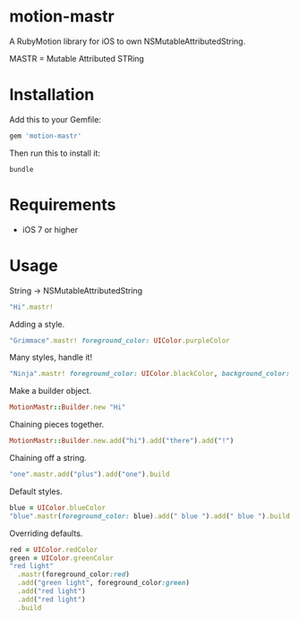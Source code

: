 # motion-mastr

A RubyMotion library for iOS to own NSMutableAttributedString.

MASTR = Mutable Attributed STRing

# Installation

Add this to your Gemfile:

```ruby
gem 'motion-mastr'
```

Then run this to install it:

```
bundle
```

# Requirements

* iOS 7 or higher


# Usage

String -> NSMutableAttributedString
```ruby
"Hi".mastr!
```

Adding a style.
```ruby
"Grimmace".mastr! foreground_color: UIColor.purpleColor
```

Many styles, handle it!
```ruby
"Ninja".mastr! foreground_color: UIColor.blackColor, background_color: UIColor.blackColor
```

Make a builder object.
```ruby
MotionMastr::Builder.new "Hi"
```

Chaining pieces together.
```ruby
MotionMastr::Builder.new.add("hi").add("there").add("!")
```

Chaining off a string.
```ruby
"one".mastr.add("plus").add("one").build
```

Default styles.
```ruby
blue = UIColor.blueColor
"blue".mastr(foreground_color: blue).add(" blue ").add(" blue ").build
```

Overriding defaults.
```ruby
red = UIColor.redColor
green = UIColor.greenColor
"red light"
  .mastr(foreground_color:red)
  .add("green light", foreground_color:green)
  .add("red light")
  .add("red light")
  .build
```


